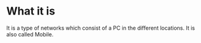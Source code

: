#                  What it is

It is a type of networks which consist of a PC in the different locations. It is also called Mobile.